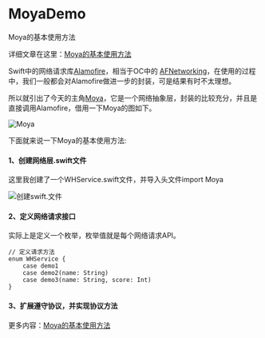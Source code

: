 # MoyaDemo
Moya的基本使用方法

详细文章在这里：[Moya的基本使用方法](https://www.jianshu.com/p/b0f0fb4189ba)

Swift中的网络请求库[Alamofire](https://github.com/Alamofire/Alamofire)，相当于OC中的 [AFNetworking](https://github.com/AFNetworking/AFNetworking)，在使用的过程中，我们一般都会对Alamofire做进一步的封装，可是结果有时不太理想。

所以就引出了今天的主角[Moya](https://github.com/Moya/Moya)，它是一个网络抽象层，封装的比较充分，并且是直接调用Alamofire，借用一下Moya的图如下。

![Moya](http://upload-images.jianshu.io/upload_images/3873004-9fcf645eab42a5d1.png?imageMogr2/auto-orient/strip%7CimageView2/2/w/1240)

下面就来说一下Moya的基本使用方法:

#### 1、创建网络层.swift文件

这里我创建了一个WHService.swift文件，并导入头文件import Moya

![创建swift.文件](http://upload-images.jianshu.io/upload_images/3873004-7af173ca23d146ef.png?imageMogr2/auto-orient/strip%7CimageView2/2/w/1240)

#### 2、定义网络请求接口

实际上是定义一个枚举，枚举值就是每个网络请求API。

```objc
// 定义请求方法
enum WHService {
    case demo1
    case demo2(name: String)
    case demo3(name: String, score: Int)
}
```

#### 3、扩展遵守协议，并实现协议方法

更多内容：[Moya的基本使用方法](https://www.jianshu.com/p/b0f0fb4189ba)